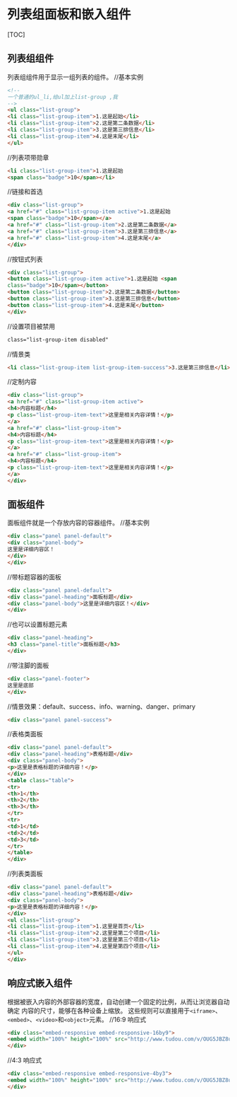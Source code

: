 # 列表组面板和嵌入组件
[TOC]

## 列表组组件
列表组组件用于显示一组列表的组件。
//基本实例
```html
<!--
一个普通的ul_li,给ul加上list-group ,我
-->
<ul class="list-group">
<li class="list-group-item">1.这是起始</li>
<li class="list-group-item">2.这是第二条数据</li>
<li class="list-group-item">3.这是第三排信息</li>
<li class="list-group-item">4.这是末尾</li>
</ul>
```
//列表项带勋章
```html
<li class="list-group-item">1.这是起始
<span class="badge">10</span></li>
```
//链接和首选
```html
<div class="list-group">
<a href="#" class="list-group-item active">1.这是起始
<span class="badge">10</span></a>
<a href="#" class="list-group-item">2.这是第二条数据</a>
<a href="#" class="list-group-item">3.这是第三排信息</a>
<a href="#" class="list-group-item">4.这是末尾</a>
</div>
```
//按钮式列表
```html
<div class="list-group">
<button class="list-group-item active">1.这是起始 <span
class="badge">10</span></button>
<button class="list-group-item">2.这是第二条数据</button>
<button class="list-group-item">3.这是第三排信息</button>
<button class="list-group-item">4.这是末尾</button>
</div>
```
//设置项目被禁用
```html
class="list-group-item disabled"
```
//情景类
```html
<li class="list-group-item list-group-item-success">3.这是第三排信息</li>
```
//定制内容
```html
<div class="list-group">
<a href="#" class="list-group-item active">
<h4>内容标题</h4>
<p class="list-group-item-text">这里是相关内容详情！</p>
</a>
<a href="#" class="list-group-item">
<h4>内容标题</h4>
<p class="list-group-item-text">这里是相关内容详情！</p>
</a>
<a href="#" class="list-group-item">
<h4>内容标题</h4>
<p class="list-group-item-text">这里是相关内容详情！</p>
</a>
</div>
```

## 面板组件
面板组件就是一个存放内容的容器组件。
//基本实例
```html
<div class="panel panel-default">
<div class="panel-body">
这里是详细内容区！
</div>
</div>
```
//带标题容器的面板
```html
<div class="panel panel-default">
<div class="panel-heading">面板标题</div>
<div class="panel-body">这里是详细内容区！</div>
</div>
```
//也可以设置标题元素
```html
<div class="panel-heading">
<h3 class="panel-title">面板标题</h3>
</div>
```
//带注脚的面板
```html
<div class="panel-footer">
这里是底部
</div>
```
//情景效果：default、success、info、warning、danger、primary
```html
<div class="panel panel-success">
```
//表格类面板
```html
<div class="panel panel-default">
<div class="panel-heading">表格标题</div>
<div class="panel-body">
<p>这里是表格标题的详细内容！</p>
</div>
<table class="table">
<tr>
<th>1</th>
<th>2</th>
<th>3</th>
</tr>
<tr>
<td>1</td>
<td>2</td>
<td>3</td>
</tr>
</table>
</div>
```
//列表类面板
```html
<div class="panel panel-default">
<div class="panel-heading">表格标题</div>
<div class="panel-body">
<p>这里是表格标题的详细内容！</p>
</div>
<ul class="list-group">
<li class="list-group-item">1.这里是首页</li>
<li class="list-group-item">2.这里是第二个项目</li>
<li class="list-group-item">3.这里是第三个项目</li>
<li class="list-group-item">4.这里是第四个项目</li>
</ul>
</div>
```

## 响应式嵌入组件
根据被嵌入内容的外部容器的宽度，自动创建一个固定的比例，从而让浏览器自动确定
内容的尺寸，能够在各种设备上缩放。
这些规则可以直接用于`<iframe>`、`<embed>`、`<video>`和`<object>`元素。
//16:9 响应式
```html
<div class="embed-responsive embed-responsive-16by9">
<embed width="100%" height="100%" src="http://www.tudou.com/v/OUG5JBZ8udc/&bid=05&rpid=50797543&resourceId=50797543_05_05_99/v.swf" type="application/x-shockwave-flash" allowscriptaccess="always" allowfullscreen="true" wmode="opaque"></embed>
</div>
```
//4:3 响应式
```html
<div class="embed-responsive embed-responsive-4by3">
<embed width="100%" height="100%" src="http://www.tudou.com/v/OUG5JBZ8udc/&bid=05&rpid=50797543&resourceId=50797543_05_05_99/v.swf" type="application/x-shockwave-flash" allowscriptaccess="always" allowfullscreen="true" wmode="opaque"></embed>
</div>
```

